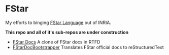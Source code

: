 # FStar
My efforts to binging [FStar Language](http://fstar-lang.org) out of INRIA.

**This repo and all of it's sub-repos are under construction**

- [FStar Docs](https://github.com/avestura/FStarDocs) A clone of FStar docs in RTFD
- [FStarDocBootstrapper](https://github.com/avestura/FStarDocBootstrapper) Translates FStar official docs to reStructuredText
